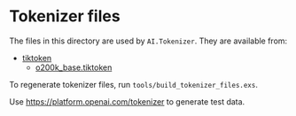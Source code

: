 # Tokenizer files

The files in this directory are used by `AI.Tokenizer`. They are available from:

- [tiktoken](https://github.com/openai/tiktoken/blob/main/tiktoken_ext/openai_public.py)
  - [o200k_base.tiktoken](https://openaipublic.blob.core.windows.net/encodings/o200k_base.tiktoken)

To regenerate tokenizer files, run `tools/build_tokenizer_files.exs`.

Use https://platform.openai.com/tokenizer to generate test data.
